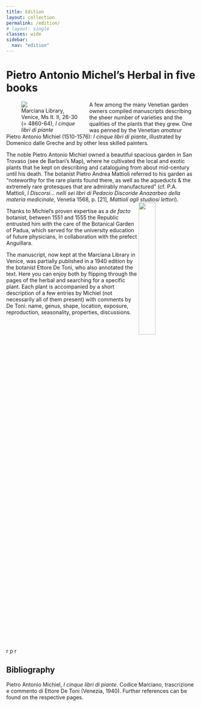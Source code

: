 ```yaml
---
title: Edition
layout: collection
permalink: /edition/
# layout: single
classes: wide
sidebar:
  nav: "edition"
---
```

# Pietro Antonio Michel’s Herbal in five books

<figure style="float:left;max-width:30%;vertical-align:middle;margin-right:30px;margin-top:0;margin-bottom:0"><a href="{{ site.baseurl }}assets/img/72dpi_It_02_0028_04862_D_0010v.jpg"><img src="{{ site.baseurl }}assets/img/72dpi_It_02_0028_04862_D_0010v.jpg"/></a><figcaption>Marciana Library, Venice, Ms It. II, 26-30 (= 4860-64), <i>I cinque libri di piante</i></figcaption></figure>

A few among the many Venetian garden owners compiled manuscripts describing the sheer number of varieties and the qualities of the plants that they grew. One was penned by the Venetian *amateur* Pietro Antonio Michiel (1510-1576): *I cinque libri di piante*, illustrated by Domenico dalle Greche and by other less skilled  painters.

The noble Pietro Antonio Michiel owned a beautiful spacious garden in San Trovaso (see de Barbari’s Map), where he cultivated the local and exotic plants that he kept on describing and cataloguing from about mid-century until his death. The botanist Pietro Andrea Mattioli referred to his garden as “noteworthy for the rare plants found there, as well as the aqueducts & the extremely rare grotesques that are admirably manufactured” (cf. P.A. Mattioli, *I Discorsi… nelli sei libri di Pedacio Discoride Anazarbeo della materia medicinale*, Venetia 1568, p. [21], *Mattioli agli studiosi lettori*).
<br clear="left"/>
<a href="{{ site.baseurl }}assets/img/72dpi_title-pages-azzurro_1940.png"><img src="{{ site.baseurl }}assets/img/72dpi_title-pages-azzurro_1940.png" class="img-right" align="right" width="30%"/></a>

Thanks to Michiel’s proven expertise as a *de facto* botanist, between 1551 and 1555 the Republic entrusted him with the care of the Botanical Garden of Padua, which served for the university education of future physicians, in collaboration with the prefect Anguillara.

The manuscript, now kept at the Marciana Library in Venice, was partially published in a 1940 edition by the botanist Ettore De Toni, who also annotated the text. Here you can enjoy both by flipping through the pages of the herbal and searching for a specific plant. Each plant is accompanied by a short description of a few entries by Michiel (not necessarily all of them present) with comments by De Toni: name, genus, shape, location, exposure, reproduction, seasonality, properties, discussions.
<br clear="right"/>
<div class="ornament">r p r</div>

## Bibliography
Pietro Antonio Michiel, *I cinque libri di piante*. Codice Marciano, trascrizione e commento di Ettore De Toni (Venezia, 1940). Further references can be found on the respective pages.
